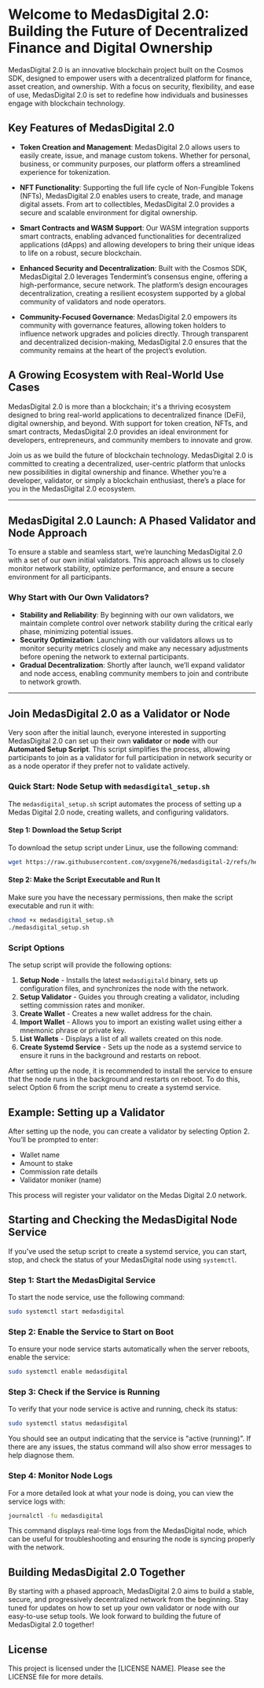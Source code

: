 # Welcome to MedasDigital 2.0: Building the Future of Decentralized Finance and Digital Ownership

MedasDigital 2.0 is an innovative blockchain project built on the Cosmos SDK, designed to empower users with a decentralized platform for finance, asset creation, and ownership. With a focus on security, flexibility, and ease of use, MedasDigital 2.0 is set to redefine how individuals and businesses engage with blockchain technology.

## Key Features of MedasDigital 2.0

- **Token Creation and Management**: MedasDigital 2.0 allows users to easily create, issue, and manage custom tokens. Whether for personal, business, or community purposes, our platform offers a streamlined experience for tokenization.
  
- **NFT Functionality**: Supporting the full life cycle of Non-Fungible Tokens (NFTs), MedasDigital 2.0 enables users to create, trade, and manage digital assets. From art to collectibles, MedasDigital 2.0 provides a secure and scalable environment for digital ownership.

- **Smart Contracts and WASM Support**: Our WASM integration supports smart contracts, enabling advanced functionalities for decentralized applications (dApps) and allowing developers to bring their unique ideas to life on a robust, secure blockchain.

- **Enhanced Security and Decentralization**: Built with the Cosmos SDK, MedasDigital 2.0 leverages Tendermint’s consensus engine, offering a high-performance, secure network. The platform’s design encourages decentralization, creating a resilient ecosystem supported by a global community of validators and node operators.

- **Community-Focused Governance**: MedasDigital 2.0 empowers its community with governance features, allowing token holders to influence network upgrades and policies directly. Through transparent and decentralized decision-making, MedasDigital 2.0 ensures that the community remains at the heart of the project’s evolution.

## A Growing Ecosystem with Real-World Use Cases

MedasDigital 2.0 is more than a blockchain; it's a thriving ecosystem designed to bring real-world applications to decentralized finance (DeFi), digital ownership, and beyond. With support for token creation, NFTs, and smart contracts, MedasDigital 2.0 provides an ideal environment for developers, entrepreneurs, and community members to innovate and grow.

Join us as we build the future of blockchain technology. MedasDigital 2.0 is committed to creating a decentralized, user-centric platform that unlocks new possibilities in digital ownership and finance. Whether you’re a developer, validator, or simply a blockchain enthusiast, there’s a place for you in the MedasDigital 2.0 ecosystem.

---

## MedasDigital 2.0 Launch: A Phased Validator and Node Approach

To ensure a stable and seamless start, we’re launching MedasDigital 2.0 with a set of our own initial validators. This approach allows us to closely monitor network stability, optimize performance, and ensure a secure environment for all participants.

### Why Start with Our Own Validators?

- **Stability and Reliability**: By beginning with our own validators, we maintain complete control over network stability during the critical early phase, minimizing potential issues.
- **Security Optimization**: Launching with our validators allows us to monitor security metrics closely and make any necessary adjustments before opening the network to external participants.
- **Gradual Decentralization**: Shortly after launch, we’ll expand validator and node access, enabling community members to join and contribute to network growth.

---

## Join MedasDigital 2.0 as a Validator or Node

Very soon after the initial launch, everyone interested in supporting MedasDigital 2.0 can set up their own **validator** or **node** with our **Automated Setup Script**. This script simplifies the process, allowing participants to join as a validator for full participation in network security or as a node operator if they prefer not to validate actively.

### Quick Start: Node Setup with `medasdigital_setup.sh`

The `medasdigital_setup.sh` script automates the process of setting up a Medas Digital 2.0 node, creating wallets, and configuring validators.

#### Step 1: Download the Setup Script

To download the setup script under Linux, use the following command:

```bash
wget https://raw.githubusercontent.com/oxygene76/medasdigital-2/refs/heads/main/medasdigital_setup.sh
```

#### Step 2: Make the Script Executable and Run It

Make sure you have the necessary permissions, then make the script executable and run it with:

```bash
chmod +x medasdigital_setup.sh
./medasdigital_setup.sh
```

### Script Options

The setup script will provide the following options:

1. **Setup Node** - Installs the latest `medasdigitald` binary, sets up configuration files, and synchronizes the node with the network.
2. **Setup Validator** - Guides you through creating a validator, including setting commission rates and moniker.
3. **Create Wallet** - Creates a new wallet address for the chain.
4. **Import Wallet** - Allows you to import an existing wallet using either a mnemonic phrase or private key.
5. **List Wallets** - Displays a list of all wallets created on this node.
6. **Create Systemd Service** - Sets up the node as a systemd service to ensure it runs in the background and restarts on reboot.

After setting up the node, it is recommended to install the service to ensure that the node runs in the background and restarts on reboot. To do this, select Option 6 from the script menu to create a systemd service.

## Example: Setting up a Validator

After setting up the node, you can create a validator by selecting Option 2. You’ll be prompted to enter:

- Wallet name
- Amount to stake
- Commission rate details
- Validator moniker (name)

This process will register your validator on the Medas Digital 2.0 network.

## Starting and Checking the MedasDigital Node Service

If you’ve used the setup script to create a systemd service, you can start, stop, and check the status of your MedasDigital node using `systemctl`.

### Step 1: Start the MedasDigital Service

To start the node service, use the following command:

```bash
sudo systemctl start medasdigital
```

### Step 2: Enable the Service to Start on Boot

To ensure your node service starts automatically when the server reboots, enable the service:

```bash
sudo systemctl enable medasdigital
```

### Step 3: Check if the Service is Running

To verify that your node service is active and running, check its status:

```bash
sudo systemctl status medasdigital
```

You should see an output indicating that the service is "active (running)". If there are any issues, the status command will also show error messages to help diagnose them.

### Step 4: Monitor Node Logs

For a more detailed look at what your node is doing, you can view the service logs with:

```bash
journalctl -fu medasdigital
```

This command displays real-time logs from the MedasDigital node, which can be useful for troubleshooting and ensuring the node is syncing properly with the network.

## Building MedasDigital 2.0 Together

By starting with a phased approach, MedasDigital 2.0 aims to build a stable, secure, and progressively decentralized network from the beginning. Stay tuned for updates on how to set up your own validator or node with our easy-to-use setup tools. We look forward to building the future of MedasDigital 2.0 together!

## License

This project is licensed under the [LICENSE NAME]. Please see the LICENSE file for more details.

